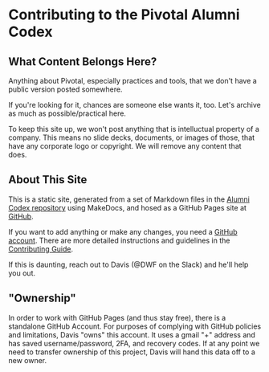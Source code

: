 [repo]: https://github.com/alumni-codex/alumni-codex.github.io
[join]: https://github.com/join
[guide]: https://github.com/alumni-codex/alumni-codex.github.io/blob/main/CONTRIBUTING.md

# Contributing to the Pivotal Alumni Codex

## What Content Belongs Here?

Anything about Pivotal, especially practices and tools, that we don't have a public version posted somewhere. 

If you're looking for it, chances are someone else wants it, too. Let's archive as much as possible/practical here.

To keep this site up, we won't post anything that is intelluctual property of a company. This means no slide decks, documents, or images of those, that have any corporate logo or copyright. We will remove any content that does. 

## About This Site

This is a static site, generated from a set of Markdown files in the [Alumni Codex repository][repo] using MakeDocs, and hosed as a GitHub Pages site at [GitHub](https://github.com).

If you want to add anything or make any changes, you need a [GitHub account][join]. There are more detailed instructions and guidelines in the [Contributing Guide][guide].

If this is daunting, reach out to Davis (@DWF on the Slack) and he'll help you out. 

## "Ownership"

In order to work with GitHub Pages (and thus stay free), there is a standalone GitHub Account. For purposes of complying with GitHub policies and limitations, Davis "owns" this account. It uses a gmail "+" address and has saved username/password, 2FA, and recovery codes. If at any point we need to transfer ownership of this project, Davis will hand this data off to a new owner. 
